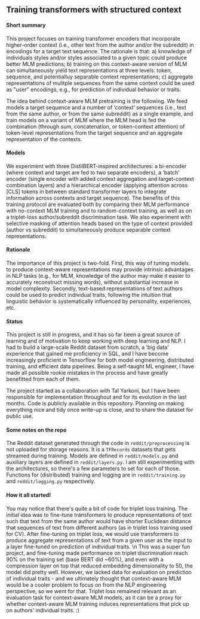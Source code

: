 ## Training transformers with structured context
#### Short summary
This project focuses on training transformer encoders that incorporate higher-order context (i.e., other text from the author and/or the subreddit) in encodings for a target text sequence. 
The rationale is that:
a) knowledge of individuals styles and/or styles associated to a given topic could produce better MLM predictions;
b) training on this context-aware version of MLM can simultaneously yield text representations at three levels: token, sequence, and potentialluy separable context representations;
c) aggregate representations of mulitple sequences from the same context could be used as "user" encodings, e.g., for prediction of individual behavior or traits.

The idea behind context-aware MLM pretraining is the following.
We feed models a target sequence and a number of ‘context’ sequences (i.e., text from the same author, or from the same subreddit) as a single example, and train models on a variant of MLM where the MLM head is fed the combination (through sum, concatenation, or token-context attention) of token-level representations from the target sequence and an aggregate representation of the contexts.

#### Models
We experiment with three DistilBERT-inspired architectures: a bi-encoder (where context and target are fed to two separate encoders), a ‘batch’ encoder (single encoder with added context aggregation and target-context combination layers) and a hierarchical encoder (applying attention across [CLS] tokens in between standard transformer layers to integrate information across contexts and target sequence). The benefits of this training protocol are evaluated both by comparing their MLM performance with no-context MLM training and to random-context training, as well as on a triplet-loss author/subreddit discrimination task. We also experiment with selective masking of attention heads based on the type of context provided (author vs subreddit) to simultaneously produce separable context representations.


#### Rationale
The importance of this project is two-fold. First, this way of tuning models to produce context-aware representations may provide intrinsic advantages in NLP tasks (e.g., for MLM, knowledge of the author may make it easier to accurately reconstruct missing words), without substantial increase in model complexity. Secondly, text-based representations of text authors could be used to predict individual traits, following the intuition that linguistic behavior is systematically influenced by personality, experiences, etc.


#### Status
This project is still in progress, and it has so far been a great source of learning and of motivation to keep working with deep learning and NLP. I had to build a large-scale Reddit dataset from scratch, a ‘big data’ experience that gained me proficiency in SQL, and I have become increasingly proficient in Tensorflow for both model engineering, distributed training, and efficient data pipelines. Being a self-taught ML engineer, I have made all possible rookie mistakes in the process and have greatly benefitted from each of them.

The project started as a collaboration with Tal Yarkoni, but I have been responsible for implementation throughout and for its evolution in the last months. Code is publicly available in this repository. Planning on making everything nice and tidy once write-up is close, and to share the dataset for public use.


#### Some notes on the repo
The Reddit dataset generated through the code in ```reddit/preprocessing``` is not uploaded for storage reasons. It is a ```TFRecords``` datasets that gets streamed during training.
Models are defined in ```reddit/models.py``` and auxiliary layers are defined in ```reddit/layers.py```. I am still experimenting with the architectures, so there's a few parameters to set for each of those.
Functions for (distributed) training and logging are in ```reddit/training.py``` and ```reddit/logging.py``` respectively.


#### How it all started!
You may notice that there's quite a bit of code for triplet loss training. The initial idea was to fine-tune transformers to produce  representations of text such that text from the same author would have shorter Euclidean distance that sequences of text from different authors (as in triplet loss training used for CV). After fine-tuning on triplet loss, we would use transformers to produce aggregate representations of text from a given user as the input to a layer fine-tuned on prediction of individual traits.  \n
This was a super fun project, and fine-tuning made performance on triplet discrimination reach 90% on the training set (base BERT did ~60%), and even with a compression layer on top that reduced embedding dimensionality to 50, the model did pretty well. However, we lacked data for evaluation on prediction of individual traits - and we ultimately thought that context-aware MLM would be a cooler problem to focus on from the NLP engineering perspective, so we went for that. Triplet loss remained relevant as an evaluation task for context-aware MLM models, as it can be a proxy for whether context-aware MLM training induces representations that pick up on authors' individual traits. :)


